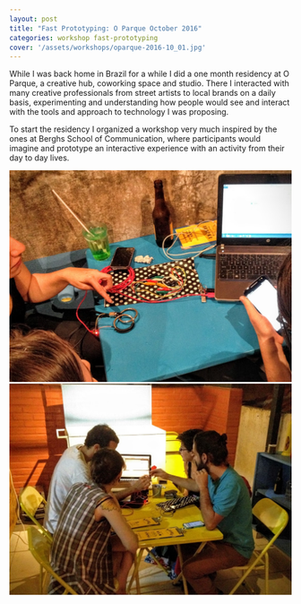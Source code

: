 ```yaml
---
layout: post
title: "Fast Prototyping: O Parque October 2016"
categories: workshop fast-prototyping
cover: '/assets/workshops/oparque-2016-10_01.jpg'
---
```


While I was back home in Brazil for a while I did a one month residency at O Parque, a creative hub, coworking space and studio. There I interacted with many creative professionals from street artists to local brands on a daily basis, experimenting and understanding how people would see and interact with the tools and approach to technology I was proposing.

To start the residency I organized a workshop very much inspired by the ones at Berghs School of Communication, where participants would imagine and prototype an interactive experience with an activity from their day to day lives.

![](/assets/workshops/oparque-2016-10_01.jpg)
![](/assets/workshops/oparque-2016-10_02.jpg)   
